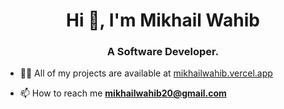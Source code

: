 <h1 align="center">Hi 👋, I'm Mikhail Wahib</h1>
<h3 align="center">A Software Developer.</h3>

- 👨‍💻 All of my projects are available at [mikhailwahib.vercel.app](mikhailwahib.vercel.app)

- 📫 How to reach me **mikhailwahib20@gmail.com**
